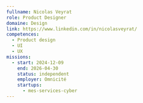 ```yaml
---
fullname: Nicolas Veyrat
role: Product Designer
domaine: Design
link: https://www.linkedin.com/in/nicolasveyrat/
competences:
  - Product design
  - UI
  - UX
missions:
  - start: 2024-12-09
    end: 2026-04-30
    status: independent
    employer: Omnicité
    startups:
      - mes-services-cyber
---
```

